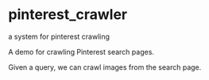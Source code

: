 # pinterest_crawler
a system for pinterest crawling

A demo for crawling Pinterest search pages.

Given a query, we can crawl images from the search page.
